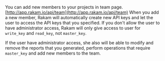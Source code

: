 You can add new members to your projects in team page. [http://app.rakam.io/api/team](http://app.rakam.io/api/team)
When you add a new member, Rakam will automatically create new API keys and let the user to access the API keys that you specified. If you don't allow the user to have administrator access, Rakam will only give access to user for `write_key` and `read_key`, not `master_key`.

If the user have administrator access, she also will be able to modify and remove the reports that you generated, perform operations that require `master_key` and add new members to the team.
